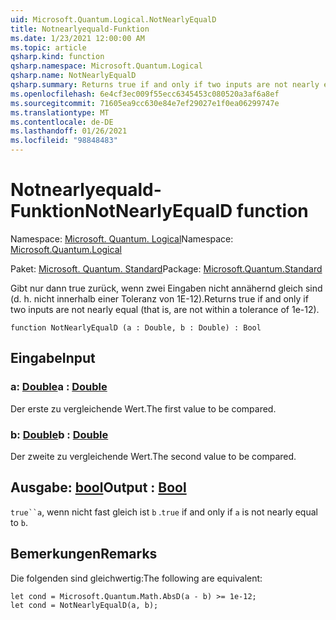 ```yaml
---
uid: Microsoft.Quantum.Logical.NotNearlyEqualD
title: Notnearlyequald-Funktion
ms.date: 1/23/2021 12:00:00 AM
ms.topic: article
qsharp.kind: function
qsharp.namespace: Microsoft.Quantum.Logical
qsharp.name: NotNearlyEqualD
qsharp.summary: Returns true if and only if two inputs are not nearly equal (that is, are not within a tolerance of 1e-12).
ms.openlocfilehash: 6e4cf3ec009f55ecc6345453c080520a3af6a8ef
ms.sourcegitcommit: 71605ea9cc630e84e7ef29027e1f0ea06299747e
ms.translationtype: MT
ms.contentlocale: de-DE
ms.lasthandoff: 01/26/2021
ms.locfileid: "98848483"
---
```

# <a name="notnearlyequald-function"></a><span data-ttu-id="702a5-102">Notnearlyequald-Funktion</span><span class="sxs-lookup"><span data-stu-id="702a5-102">NotNearlyEqualD function</span></span>

<span data-ttu-id="702a5-103">Namespace: [Microsoft. Quantum. Logical](xref:Microsoft.Quantum.Logical)</span><span class="sxs-lookup"><span data-stu-id="702a5-103">Namespace: [Microsoft.Quantum.Logical](xref:Microsoft.Quantum.Logical)</span></span>

<span data-ttu-id="702a5-104">Paket: [Microsoft. Quantum. Standard](https://nuget.org/packages/Microsoft.Quantum.Standard)</span><span class="sxs-lookup"><span data-stu-id="702a5-104">Package: [Microsoft.Quantum.Standard](https://nuget.org/packages/Microsoft.Quantum.Standard)</span></span>


<span data-ttu-id="702a5-105">Gibt nur dann true zurück, wenn zwei Eingaben nicht annähernd gleich sind (d. h. nicht innerhalb einer Toleranz von 1E-12).</span><span class="sxs-lookup"><span data-stu-id="702a5-105">Returns true if and only if two inputs are not nearly equal (that is, are not within a tolerance of 1e-12).</span></span>

```qsharp
function NotNearlyEqualD (a : Double, b : Double) : Bool
```


## <a name="input"></a><span data-ttu-id="702a5-106">Eingabe</span><span class="sxs-lookup"><span data-stu-id="702a5-106">Input</span></span>

### <a name="a--double"></a><span data-ttu-id="702a5-107">a: [Double](xref:microsoft.quantum.lang-ref.double)</span><span class="sxs-lookup"><span data-stu-id="702a5-107">a : [Double](xref:microsoft.quantum.lang-ref.double)</span></span>

<span data-ttu-id="702a5-108">Der erste zu vergleichende Wert.</span><span class="sxs-lookup"><span data-stu-id="702a5-108">The first value to be compared.</span></span>


### <a name="b--double"></a><span data-ttu-id="702a5-109">b: [Double](xref:microsoft.quantum.lang-ref.double)</span><span class="sxs-lookup"><span data-stu-id="702a5-109">b : [Double](xref:microsoft.quantum.lang-ref.double)</span></span>

<span data-ttu-id="702a5-110">Der zweite zu vergleichende Wert.</span><span class="sxs-lookup"><span data-stu-id="702a5-110">The second value to be compared.</span></span>



## <a name="output--bool"></a><span data-ttu-id="702a5-111">Ausgabe: [bool](xref:microsoft.quantum.lang-ref.bool)</span><span class="sxs-lookup"><span data-stu-id="702a5-111">Output : [Bool](xref:microsoft.quantum.lang-ref.bool)</span></span>

<span data-ttu-id="702a5-112">`true``a`, wenn nicht fast gleich ist `b` .</span><span class="sxs-lookup"><span data-stu-id="702a5-112">`true` if and only if `a` is not nearly equal to `b`.</span></span>

## <a name="remarks"></a><span data-ttu-id="702a5-113">Bemerkungen</span><span class="sxs-lookup"><span data-stu-id="702a5-113">Remarks</span></span>

<span data-ttu-id="702a5-114">Die folgenden sind gleichwertig:</span><span class="sxs-lookup"><span data-stu-id="702a5-114">The following are equivalent:</span></span>

```qsharp
let cond = Microsoft.Quantum.Math.AbsD(a - b) >= 1e-12;
let cond = NotNearlyEqualD(a, b);
```